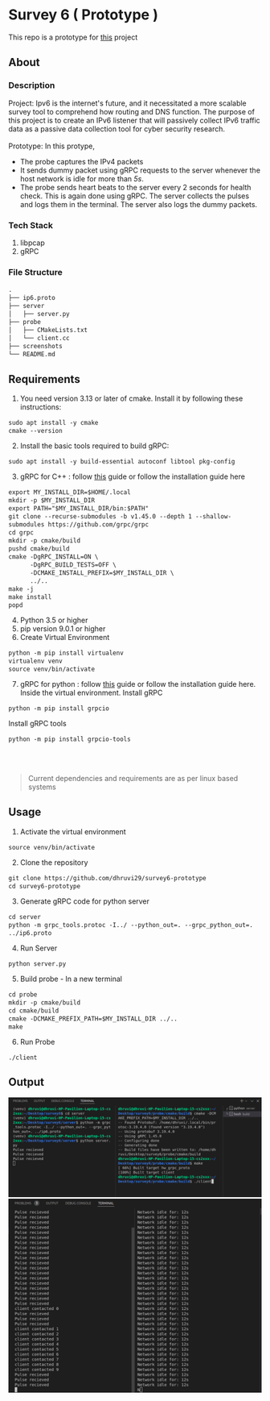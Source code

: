 # Survey 6 ( Prototype )
This repo is a prototype for [this](https://github.com/web-telescope/survey6) project

## About
### Description
Project: Ipv6 is the internet's future, and it necessitated a more scalable survey tool to comprehend how routing and DNS function. The purpose of this project is to create an IPv6 listener that will passively collect IPv6 traffic data as a passive data collection tool for cyber security research.
<br></br>
Prototype: In this protype, 
* The probe captures the IPv4 packets
* It sends dummy packet using gRPC requests to the server whenever the host network is idle for more than *5s*.
* The probe sends heart beats to the server every 2 seconds for health check. This is again done using gRPC. 
The server collects the pulses and logs them in the terminal.
The server also logs the dummy packets.

### Tech Stack
1. libpcap
2. gRPC

### File Structure
```
.
├── ip6.proto
├── server
│   ├── server.py
├── probe
│   ├── CMakeLists.txt
│   └── client.cc
├── screenshots
└── README.md
```

## Requirements
1. You need version 3.13 or later of cmake. Install it by following these instructions:
```
sudo apt install -y cmake
cmake --version
```
2. Install the basic tools required to build gRPC:
```
sudo apt install -y build-essential autoconf libtool pkg-config
```
3. gRPC for C++ : follow [this](https://grpc.io/docs/languages/cpp/quickstart/) guide or follow the installation guide here
```
export MY_INSTALL_DIR=$HOME/.local
mkdir -p $MY_INSTALL_DIR
export PATH="$MY_INSTALL_DIR/bin:$PATH"
git clone --recurse-submodules -b v1.45.0 --depth 1 --shallow-submodules https://github.com/grpc/grpc
cd grpc
mkdir -p cmake/build
pushd cmake/build
cmake -DgRPC_INSTALL=ON \
      -DgRPC_BUILD_TESTS=OFF \
      -DCMAKE_INSTALL_PREFIX=$MY_INSTALL_DIR \
      ../..
make -j
make install
popd
```
4. Python 3.5 or higher
5. pip version 9.0.1 or higher 
6. Create Virtual Environment
```
python -m pip install virtualenv
virtualenv venv
source venv/bin/activate
```
7. gRPC for python : follow [this](https://grpc.io/docs/languages/python/quickstart/) guide or follow the installation guide here. Inside the virtual environment.
Install gRPC
```
python -m pip install grpcio
```
Install gRPC tools
```
python -m pip install grpcio-tools
```
<br></br>

> Current dependencies and requirements are as per linux based systems

## Usage
1. Activate the virtual environment
```
source venv/bin/activate
```
2. Clone the repository
```
git clone https://github.com/dhruvi29/survey6-prototype
cd survey6-prototype
```
3. Generate gRPC code for python server
```
cd server
python -m grpc_tools.protoc -I../ --python_out=. --grpc_python_out=. ../ip6.proto
```
4. Run Server
```
python server.py
```
5. Build probe - In a new terminal
```
cd probe
mkdir -p cmake/build
cd cmake/build
cmake -DCMAKE_PREFIX_PATH=$MY_INSTALL_DIR ../..
make
```
6. Run Probe
```
./client
```
## Output
<img src="https://github.com/dhruvi29/survey6-prototype/blob/main/screenshots/output1.png"/>
<img src="https://github.com/dhruvi29/survey6-prototype/blob/main/screenshots/output2.png"/>



